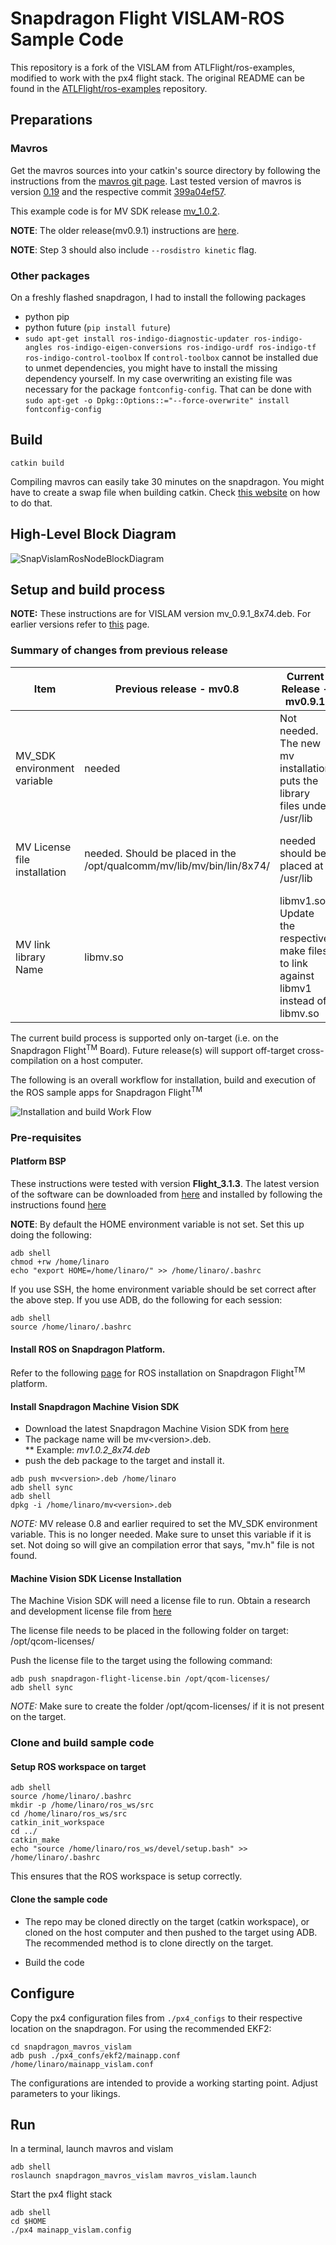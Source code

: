 # Snapdragon Flight VISLAM-ROS Sample Code
This repository is a fork of the VISLAM from ATLFlight/ros-examples, modified to work with the px4 flight stack. The original README can be found in the [ATLFlight/ros-examples](https://github.com/ATLFlight/ros-examples/blob/master/README.md) repository.

## Preparations
### Mavros
Get the mavros sources into your catkin's source directory by following the instructions from the [mavros git page](https://github.com/mavlink/mavros/tree/master/mavros#source-installation). Last tested version of mavros is version [0.19](https://github.com/mavlink/mavros/releases/tag/0.19.0) and the respective commit [399a04ef57](https://github.com/mavlink/mavros/tree/399a04ef5739bd93fe1c596b63d6bdbfba7d84ef).

This example code is for MV SDK release [mv_1.0.2](https://developer.qualcomm.com/hardware/snapdragon-flight/tools).

**NOTE**: The older release(mv0.9.1) instructions are [here](https://github.com/ATLFlight/ros-examples/tree/master).

**NOTE**: Step 3 should also include `--rosdistro kinetic` flag.

### Other packages
On a freshly flashed snapdragon, I had to install the following packages
* python pip
* python future (`pip install future`)
* `sudo apt-get install ros-indigo-diagnostic-updater ros-indigo-angles ros-indigo-eigen-conversions ros-indigo-urdf ros-indigo-tf ros-indigo-control-toolbox`
  If `control-toolbox` cannot be installed due to unmet dependencies, you might have to install the missing dependency yourself. In my case overwriting an existing file was necessary for the package `fontconfig-config`. That can be done with
  `sudo apt-get -o Dpkg::Options::="--force-overwrite" install fontconfig-config`

## Build
`catkin build`

Compiling mavros can easily take 30 minutes on the snapdragon. You might have to create a swap file when building catkin. Check [this website](https://www.digitalocean.com/community/tutorials/how-to-add-swap-space-on-ubuntu-16-04) on how to do that.

## High-Level Block Diagram
![SnapVislamRosNodeBlockDiagram](images/SnapVislamRosNodeBlockDiagram.jpg)

## Setup and build process

**NOTE:** These instructions are for VISLAM version mv_0.9.1_8x74.deb.  For earlier versions refer to [this](https://github.com/ATLFlight/ros-examples) page.


### Summary of changes from previous release

| Item | Previous release - mv0.8 | Current Release - mv0.9.1 | Future Release mv 1.0.2 |
|----|----|----|----|
|MV_SDK environment variable| needed | Not needed.  The new mv installation puts the library files under /usr/lib | Not needed |
|MV License file installation | needed.  Should be placed in the /opt/qualcomm/mv/lib/mv/bin/lin/8x74/ | needed should be placed at /usr/lib | needed should be placed at /opt/qcom-licenses/ |
|MV link library Name| libmv.so | libmv1.so.  Update the respective make files to link against libmv1 instead of libmv.so | same as mv 0.9.1 |

The current build process is supported only on-target (i.e. on the Snapdragon Flight<sup>TM</sup> Board).  Future release(s) will support off-target cross-compilation on a host computer.

The following is an overall workflow for installation, build and execution of the ROS sample apps for Snapdragon Flight<sup>TM</sup>

![Installation and build Work Flow](images/InstallationAndBuildWorkflow.jpg)

### Pre-requisites

#### Platform BSP

These instructions were tested with version **Flight_3.1.3**. The latest version of the software can be downloaded from [here](http://support.intrinsyc.com/projects/snapdragon-flight/files) and  installed by following the instructions found [here](http://support.intrinsyc.com/projects/snapdragon-flight/wiki)

**NOTE**: By default the HOME environment variable is not set.  Set this up doing the following:

```
adb shell
chmod +rw /home/linaro
echo "export HOME=/home/linaro/" >> /home/linaro/.bashrc
```

If you use SSH, the home environment variable should be set correct after the above step.
If you use ADB, do the following for each session:

```
adb shell
source /home/linaro/.bashrc
```


#### Install ROS on Snapdragon Platform.

Refer to the following [page](https://github.com/ATLFlight/ATLFlightDocs/blob/master/SnapdragonROSInstallation.md) for ROS installation on Snapdragon Flight<sup>TM</sup> platform.

#### Install Snapdragon Machine Vision SDK

* Download the latest Snapdragon Machine Vision SDK from [here](https://developer.qualcomm.com/sdflight-tools)
* The package name will be mv\<version\>.deb.  
** Example: *mv1.0.2_8x74.deb*
* push the deb package to the target and install it.

```
adb push mv<version>.deb /home/linaro
adb shell sync
adb shell
dpkg -i /home/linaro/mv<version>.deb
```

*NOTE:* MV release 0.8 and earlier required to set the MV_SDK environment variable.  This is no longer needed.  Make sure to unset this variable if it is set.  Not doing so will give an compilation error that says, "mv.h" file is not found.

#### Machine Vision SDK License Installation

The Machine Vision SDK will need a license file to run.  Obtain a research and development license file from [here](https://developer.qualcomm.com/sdflight-key-req)

The license file needs to be placed in the following folder on target: /opt/qcom-licenses/

Push the license file to the target using the following command:

```
adb push snapdragon-flight-license.bin /opt/qcom-licenses/
adb shell sync
```

*NOTE:* Make sure to create the folder /opt/qcom-licenses/ if it is not present on the target.

### Clone and build sample code

#### Setup ROS workspace on target

```
adb shell
source /home/linaro/.bashrc
mkdir -p /home/linaro/ros_ws/src
cd /home/linaro/ros_ws/src
catkin_init_workspace
cd ../
catkin_make
echo "source /home/linaro/ros_ws/devel/setup.bash" >> /home/linaro/.bashrc
```

This ensures that the ROS workspace is setup correctly.

#### Clone the sample code
* The repo may be cloned directly on the target (catkin workspace), or cloned on the host computer and then pushed to the target using ADB. The recommended method is to clone directly on the target.

* Build the code

## Configure
Copy the px4 configuration files from `./px4_configs` to their respective location on the snapdragon. For using the recommended EKF2:
```
cd snapdragon_mavros_vislam
adb push ./px4_confs/ekf2/mainapp.conf /home/linaro/mainapp_vislam.conf
```

The configurations are intended to provide a working starting point. Adjust parameters to your likings.

## Run
In a terminal, launch mavros and vislam
```
adb shell
roslaunch snapdragon_mavros_vislam mavros_vislam.launch
```

Start the px4 flight stack
```
adb shell
cd $HOME
./px4 mainapp_vislam.config
```
